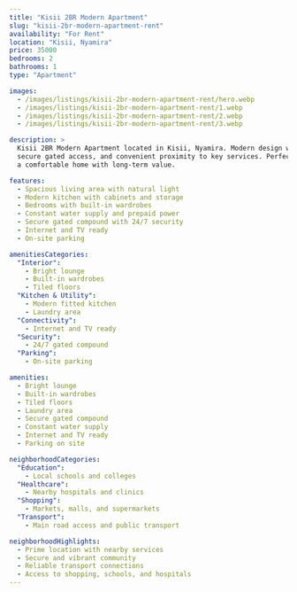 ```yaml
---
title: "Kisii 2BR Modern Apartment"
slug: "kisii-2br-modern-apartment-rent"
availability: "For Rent"
location: "Kisii, Nyamira"
price: 35000
bedrooms: 2
bathrooms: 1
type: "Apartment"

images:
  - /images/listings/kisii-2br-modern-apartment-rent/hero.webp
  - /images/listings/kisii-2br-modern-apartment-rent/1.webp
  - /images/listings/kisii-2br-modern-apartment-rent/2.webp
  - /images/listings/kisii-2br-modern-apartment-rent/3.webp

description: >
  Kisii 2BR Modern Apartment located in Kisii, Nyamira. Modern design with reliable utilities,
  secure gated access, and convenient proximity to key services. Perfect for tenants seeking
  a comfortable home with long-term value.

features:
  - Spacious living area with natural light
  - Modern kitchen with cabinets and storage
  - Bedrooms with built-in wardrobes
  - Constant water supply and prepaid power
  - Secure gated compound with 24/7 security
  - Internet and TV ready
  - On-site parking

amenitiesCategories:
  "Interior":
    - Bright lounge
    - Built-in wardrobes
    - Tiled floors
  "Kitchen & Utility":
    - Modern fitted kitchen
    - Laundry area
  "Connectivity":
    - Internet and TV ready
  "Security":
    - 24/7 gated compound
  "Parking":
    - On-site parking

amenities:
  - Bright lounge
  - Built-in wardrobes
  - Tiled floors
  - Laundry area
  - Secure gated compound
  - Constant water supply
  - Internet and TV ready
  - Parking on site

neighborhoodCategories:
  "Education":
    - Local schools and colleges
  "Healthcare":
    - Nearby hospitals and clinics
  "Shopping":
    - Markets, malls, and supermarkets
  "Transport":
    - Main road access and public transport

neighborhoodHighlights:
  - Prime location with nearby services
  - Secure and vibrant community
  - Reliable transport connections
  - Access to shopping, schools, and hospitals
---
```

